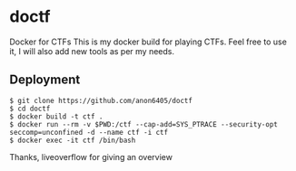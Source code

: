 # doctf
Docker for CTFs
This is my docker build for playing CTFs. Feel free to use it, I will also add new tools as per my needs.

## Deployment
```
$ git clone https://github.com/anon6405/doctf
$ cd doctf
$ docker build -t ctf .
$ docker run --rm -v $PWD:/ctf --cap-add=SYS_PTRACE --security-opt seccomp=unconfined -d --name ctf -i ctf
$ docker exec -it ctf /bin/bash
```

Thanks, liveoverflow for giving an overview
